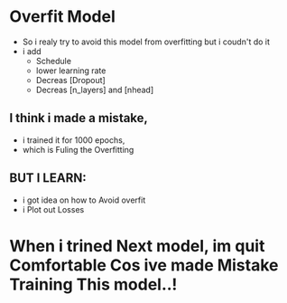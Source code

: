 # Overfit Model

* So i realy try to avoid this model from overfitting but i coudn't do it
* i add 
   + Schedule
   + lower learning rate
   + Decreas [Dropout]
   + Decreas [n_layers] and [nhead]

## I think i made a mistake, 
  + i trained it for 1000 epochs, 
  + which is Fuling the Overfitting


## BUT I LEARN:
  + i got idea on how to Avoid overfit
  + i Plot out Losses

# When i trined Next model, im quit Comfortable Cos ive made Mistake Training This model..!
